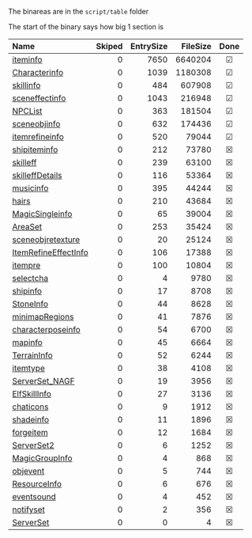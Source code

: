 The binareas are in the `script/table` folder

The start of the binary says how big 1 section is

|Name|Skiped|EntrySize|FileSize|Done|
|:---|---:|---:|---:|:---:|
|[iteminfo](./iteminfo.md)|0|7650|6640204|&#9745;|
|[Characterinfo](./Characterinfo.md)|0|1039|1180308|&#9745;|
|[skillinfo](./skillinfo.md)|0|484|607908|&#9745;|
|[sceneffectinfo](./sceneffectinfo.md)|0|1043|216948|&#9745;|
|[NPCList](./NPCList.md)|0|363|181504|&#9745;|
|[sceneobjinfo](./sceneobjinfo.md)|0|632|174436|&#9745;|
|[itemrefineinfo](./itemrefineinfo.md)|0|520|79044|&#9745;|
|[shipiteminfo](./shipiteminfo.md)|0|212|73780|&#9746;|
|[skilleff](./skilleff.md)|0|239|63100|&#9746;|
|[skilleffDetails](./skilleffDetails.md)|0|116|53364|&#9746;|
|[musicinfo](./musicinfo.md)|0|395|44244|&#9746;|
|[hairs](./hairs.md)|0|210|43684|&#9746;|
|[MagicSingleinfo](./MagicSingleinfo.md)|0|65|39004|&#9746;|
|[AreaSet](./AreaSet.md)|0|253|35424|&#9746;|
|[sceneobjretexture](./sceneobjretexture.md)|0|20|25124|&#9746;|
|[ItemRefineEffectInfo](./ItemRefineEffectInfo.md)|0|106|17388|&#9746;|
|[itempre](./itempre.md)|0|100|10804|&#9746;|
|[selectcha](./selectcha.md)|0|4|9780|&#9746;|
|[shipinfo](./shipinfo.md)|0|17|8708|&#9746;|
|[StoneInfo](./StoneInfo.md)|0|44|8628|&#9746;|
|[minimapRegions](./minimapRegions.md)|0|41|7876|&#9746;|
|[characterposeinfo](./characterposeinfo.md)|0|54|6700|&#9746;|
|[mapinfo](./mapinfo.md)|0|45|6664|&#9746;|
|[TerrainInfo](./TerrainInfo.md)|0|52|6244|&#9746;|
|[itemtype](./itemtype.md)|0|38|4108|&#9746;|
|[ServerSet_NAGF](./ServerSet_NAGF.md)|0|19|3956|&#9746;|
|[ElfSkillInfo](./ElfSkillInfo.md)|0|27|3136|&#9746;|
|[chaticons](./chaticons.md)|0|9|1912|&#9746;|
|[shadeinfo](./shadeinfo.md)|0|11|1896|&#9746;|
|[forgeitem](./forgeitem.md)|0|12|1684|&#9746;|
|[ServerSet2](./ServerSet2.md)|0|6|1252|&#9746;|
|[MagicGroupInfo](./MagicGroupInfo.md)|0|4|868|&#9746;|
|[objevent](./objevent.md)|0|5|744|&#9746;|
|[ResourceInfo](./ResourceInfo.md)|0|6|676|&#9746;|
|[eventsound](./eventsound.md)|0|4|452|&#9746;|
|[notifyset](./notifyset.md)|0|2|356|&#9746;|
|[ServerSet](./ServerSet.md)|0|0|4|&#9746;|